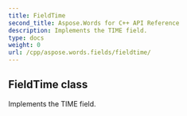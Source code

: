 ```yaml
---
title: FieldTime
second_title: Aspose.Words for C++ API Reference
description: Implements the TIME field. 
type: docs
weight: 0
url: /cpp/aspose.words.fields/fieldtime/
---
```

## FieldTime class


Implements the TIME field. 

